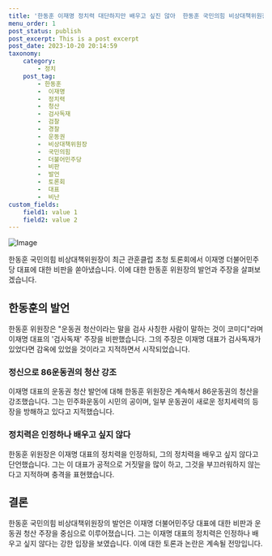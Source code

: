 ```yaml
---
title: '한동훈 이재명 정치력 대단하지만 배우고 싶진 않아  한동훈 국민의힘 비상대책위원장 발언'
menu_order: 1
post_status: publish
post_excerpt: This is a post excerpt
post_date: 2023-10-20 20:14:59
taxonomy:
    category:
        - 정치
    post_tag:
        - 한동훈
        -  이재명
        -  정치력
        -  청산
        -  검사독재
        -  검찰
        -  경찰
        -  운동권
        -  비상대책위원장
        -  국민의힘
        -  더불어민주당
        -  비판
        -  발언
        -  토론회
        -  대표
        -  비난
custom_fields:
    field1: value 1
    field2: value 2
---
```


![Image](https://imgnews.pstatic.net/image/119/2024/02/07/0002797691_001_20240207114201244.jpeg?type=w647)


한동훈 국민의힘 비상대책위원장이 최근 관훈클럽 초청 토론회에서 이재명 더불어민주당 대표에 대한 비판을 쏟아냈습니다. 이에 대한 한동훈 위원장의 발언과 주장을 살펴보겠습니다.

## 한동훈의 발언
한동훈 위원장은 "운동권 청산이라는 말을 검사 사칭한 사람이 말하는 것이 코미디"라며 이재명 대표의 '검사독재' 주장을 비판했습니다. 그의 주장은 이재명 대표가 검사독재가 있었다면 감옥에 있었을 것이라고 지적하면서 시작되었습니다.

### 정신으로 86운동권의 청산 강조
이재명 대표의 운동권 청산 발언에 대해 한동훈 위원장은 계속해서 86운동권의 청산을 강조했습니다. 그는 민주화운동이 시민의 공이며, 일부 운동권이 새로운 정치세력의 등장을 방해하고 있다고 지적했습니다.

### 정치력은 인정하나 배우고 싶지 않다
한동훈 위원장은 이재명 대표의 정치력을 인정하되, 그의 정치력을 배우고 싶지 않다고 단언했습니다. 그는 이 대표가 공적으로 거짓말을 많이 하고, 그것을 부끄러워하지 않는다고 지적하며 충격을 표현했습니다.

## 결론
한동훈 국민의힘 비상대책위원장의 발언은 이재명 더불어민주당 대표에 대한 비판과 운동권 청산 주장을 중심으로 이루어졌습니다. 그는 이재명 대표의 정치력은 인정하나 배우고 싶지 않다는 강한 입장을 보였습니다. 이에 대한 토론과 논란은 계속될 전망입니다.
